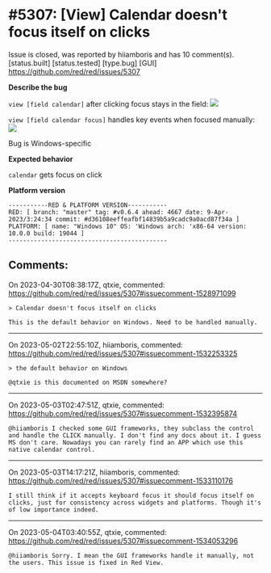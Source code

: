 
#5307: [View] Calendar doesn't focus itself on clicks
================================================================================
Issue is closed, was reported by hiiamboris and has 10 comment(s).
[status.built] [status.tested] [type.bug] [GUI]
<https://github.com/red/red/issues/5307>

**Describe the bug**

`view [field calendar]` after clicking focus stays in the field:
![](https://i.gyazo.com/ce40aac8a2c95cf62bdf5b18af40450b.gif)

`view [field calendar focus]` handles key events when focused manually:
![](https://i.gyazo.com/e2c2936f8e2d3b0782a353bbdff47d91.gif)

Bug is Windows-specific

**Expected behavior**

`calendar` gets focus on click

**Platform version**
```
-----------RED & PLATFORM VERSION----------- 
RED: [ branch: "master" tag: #v0.6.4 ahead: 4667 date: 9-Apr-2023/3:24:34 commit: #d36108eeffeafbf14839b5a9cadc9a0acd87f34a ]
PLATFORM: [ name: "Windows 10" OS: 'Windows arch: 'x86-64 version: 10.0.0 build: 19044 ]
--------------------------------------------
```


Comments:
--------------------------------------------------------------------------------

On 2023-04-30T08:38:17Z, qtxie, commented:
<https://github.com/red/red/issues/5307#issuecomment-1528971099>

    > Calendar doesn't focus itself on clicks
    
    This is the default behavior on Windows. Need to be handled manually.

--------------------------------------------------------------------------------

On 2023-05-02T22:55:10Z, hiiamboris, commented:
<https://github.com/red/red/issues/5307#issuecomment-1532253325>

    > the default behavior on Windows
    
    @qtxie is this documented on MSDN somewhere?

--------------------------------------------------------------------------------

On 2023-05-03T02:47:51Z, qtxie, commented:
<https://github.com/red/red/issues/5307#issuecomment-1532395874>

    @hiiamboris I checked some GUI frameworks, they subclass the control and handle the CLICK manually. I don't find any docs about it. I guess MS don't care. Nowadays you can rarely find an APP which use this native calendar control. 

--------------------------------------------------------------------------------

On 2023-05-03T14:17:21Z, hiiamboris, commented:
<https://github.com/red/red/issues/5307#issuecomment-1533110176>

    I still think if it accepts keyboard focus it should focus itself on clicks, just for consistency across widgets and platforms. Though it's of low importance indeed.

--------------------------------------------------------------------------------

On 2023-05-04T03:40:55Z, qtxie, commented:
<https://github.com/red/red/issues/5307#issuecomment-1534053296>

    @hiiamboris Sorry. I mean the GUI frameworks handle it manually, not the users. This issue is fixed in Red View.

